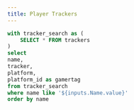 ```yaml
---
title: Player Trackers
---
```


<LastRefreshed prefix="Data last updated"/>

```sql trackers
with tracker_search as (
    SELECT * FROM trackers
)
select
name,
tracker,
platform,
platform_id as gamertag
from tracker_search
where name like '${inputs.Name.value}'
order by name
```


<DataTable data={trackers} rows=20 rowShading=true search=true headerColor=#2a4b82 headerFontColor=white>
    <Column id=name />
    <Column id=tracker contentType=link linkLabel=platform openInNewTab=true />
    <Column id=gamertag />
</DataTable>
